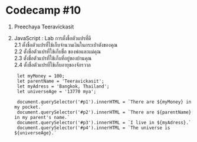 # Codecamp #10
1. Preechaya Teeravickasit
2. JavaScript : Lab การตั้งชื่อตัวแปรที่ดี  
2.1 ตั้งชื่อตัวแปรที่ใช้เก็บจำนวนเงินในกระเป๋าตังของคุณ  
2.2 ตั้งชื่อตัวแปรที่ใช้เก็บชื่อ ของพ่อและแม่คุณ  
2.3 ตั้งชื่อตัวแปรที่ใช้เก็บที่อยู่ของบ้านคุณ  
2.4 ตั้งชื่อตัวแปรที่ใช้เก็บอายุของจักรวาล


        let myMoney = 100;  
        let parentName = 'Teeravickasit';  
        let myAdress = 'Bangkok, Thailand';  
        let universeAge = '13770 mya';  

        document.querySelector('#p1').innerHTML = `There are ${myMoney} in my pocket.`  
        document.querySelector('#p2').innerHTML = `There are ${parentName} in my parent's name.`  
        document.querySelector('#p3').innerHTML = `I live in ${myAdress}.`  
        document.querySelector('#p4').innerHTML = `The universe is ${universeAge}.`  